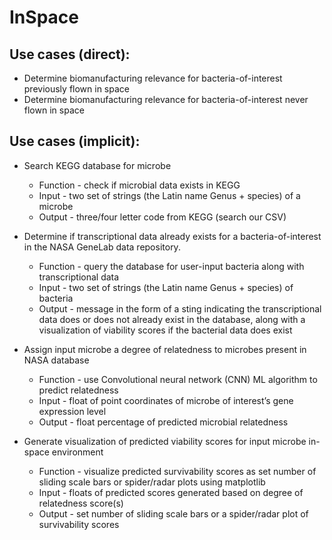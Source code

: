 # InSpace

## Use cases (direct):
* Determine biomanufacturing relevance for bacteria-of-interest previously flown in space
* Determine biomanufacturing relevance for bacteria-of-interest never flown in space

## Use cases (implicit): 
* Search KEGG database for microbe 
  * Function - check if microbial data exists in KEGG
  * Input - two set of strings (the Latin name Genus + species) of a microbe
  * Output - three/four letter code from KEGG (search our CSV) 

* Determine if transcriptional data already exists for a bacteria-of-interest in the NASA GeneLab data repository.
  * Function - query the database for user-input bacteria along with transcriptional data
  * Input - two set of strings (the Latin name Genus + species) of bacteria
  * Output - message in the form of a sting indicating the transcriptional data does or does not already exist in the database, along with a visualization of viability scores if the bacterial data does exist

* Assign input microbe a degree of relatedness to microbes present in NASA database
  * Function - use Convolutional neural network (CNN) ML algorithm to predict relatedness
  * Input - float of point coordinates of microbe of interest’s gene expression level
  * Output - float percentage of predicted microbial relatedness

* Generate visualization of predicted viability scores for input microbe in-space environment
  * Function - visualize predicted survivability scores as set number of sliding scale bars or spider/radar plots using matplotlib
  * Input - floats of predicted scores generated based on degree of relatedness score(s)
  * Output - set number of sliding scale bars or a spider/radar plot of survivability scores  
